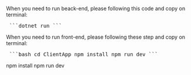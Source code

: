 When you need to run beack-end, please following this code and copy on terminal:
<pre> ```dotnet run ``` </pre>
When you need to run front-end, please following these step and copy on terminal:
<pre> ```bash cd ClientApp npm install npm run dev ``` </pre>
npm install
npm run dev
